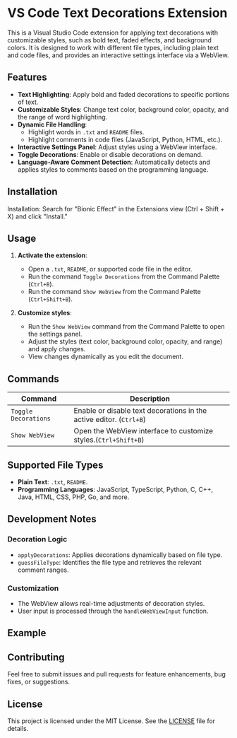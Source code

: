 # VS Code Text Decorations Extension

This is a Visual Studio Code extension for applying text decorations with customizable styles, such as bold text, faded effects, and background colors. It is designed to work with different file types, including plain text and code files, and provides an interactive settings interface via a WebView.

## Features

- **Text Highlighting**: Apply bold and faded decorations to specific portions of text.
- **Customizable Styles**: Change text color, background color, opacity, and the range of word highlighting.
- **Dynamic File Handling**:
  - Highlight words in `.txt` and `README` files.
  - Highlight comments in code files (JavaScript, Python, HTML, etc.).
- **Interactive Settings Panel**: Adjust styles using a WebView interface.
- **Toggle Decorations**: Enable or disable decorations on demand.
- **Language-Aware Comment Detection**: Automatically detects and applies styles to comments based on the programming language.

## Installation

Installation: Search for "Bionic Effect" in the Extensions view (Ctrl + Shift + X) and click "Install."


## Usage

1. **Activate the extension**:
   - Open a `.txt`, `README`, or supported code file in the editor.
   - Run the command `Toggle Decorations` from the Command Palette (`Ctrl+B`).
   - Run the command `Show WebView` from the Command Palette (`Ctrl+Shift+B`).

2. **Customize styles**:
   - Run the `Show WebView` command from the Command Palette to open the settings panel.
   - Adjust the styles (text color, background color, opacity, and range) and apply changes.
   - View changes dynamically as you edit the document.

## Commands

| Command           | Description                                     |
|-------------------|-------------------------------------------------|
| `Toggle Decorations` | Enable or disable text decorations in the active editor. (`Ctrl+B`)|
| `Show WebView`       | Open the WebView interface to customize styles.(`Ctrl+Shift+B`)          |

## Supported File Types

- **Plain Text**: `.txt`, `README`.
- **Programming Languages**: JavaScript, TypeScript, Python, C, C++, Java, HTML, CSS, PHP, Go, and more.

## Development Notes

### Decoration Logic
- `applyDecorations`: Applies decorations dynamically based on file type.
- `guessFileType`: Identifies the file type and retrieves the relevant comment ranges.

### Customization
- The WebView allows real-time adjustments of decoration styles.
- User input is processed through the `handleWebViewInput` function.

## Example



## Contributing

Feel free to submit issues and pull requests for feature enhancements, bug fixes, or suggestions.

## License

This project is licensed under the MIT License. See the [LICENSE](LICENSE) file for details.
